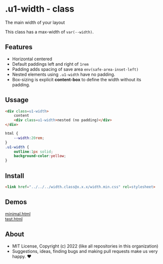 # .u1-width - class
The main width of your layout

This class has a max-width of `var(--width)`.

## Features

- Horizontal centered
- Default paddings left and right of `1rem`
- Padding adds spacing of save area `env(safe-area-inset-left)`
- Nested elements using `.u1-width` have no padding.
- Box-sizing is explicit **content-box** to define the width without its padding.

## Ussage

```html
<div class=u1-width>
    content
    <div class=u1-width>nested (no padding)</div>
</div>
```

```css
html {
    --width:20rem;
}
.u1-width {
    outline:1px solid;
    background-color:yellow;
}
```

## Install

```html
<link href="../../../width.class@x.x.x/width.min.css" rel=stylesheet>
```

## Demos

[minimal.html](http://gcdn.li/u1ui/width.class@main/tests/minimal.html)  
[test.html](http://gcdn.li/u1ui/width.class@main/tests/test.html)  

## About

- MIT License, Copyright (c) 2022 <u1> (like all repositories in this organization) <br>
- Suggestions, ideas, finding bugs and making pull requests make us very happy. ♥

